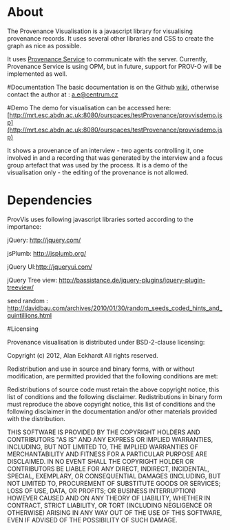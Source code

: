 # About
The Provenance Visualisation is a javascript library for visualising provenance records. It uses several other libraries and CSS to create the graph as nice as possible.

It uses [Provenance Service](https://github.com/alaneckhardt/Provenance-Service) to communicate with the server. Currently, Provenance Service is using OPM, but in future, support for PROV-O will be implemented as well.

#Documentation 
The basic documentation is on the Github [wiki](https://github.com/alaneckhardt/Provenance-Visualisation/wiki), otherwise contact the author at : a.e@centrum.cz

#Demo 
The demo for visualisation can be accessed here:
[http://mrt.esc.abdn.ac.uk:8080/ourspaces/testProvenance/provvisdemo.jsp](http://mrt.esc.abdn.ac.uk:8080/ourspaces/testProvenance/provvisdemo.jsp)

It shows a provenance of an interview - two agents controlling it, one involved in and a recording that was generated by the interview and a focus group artefact that was used by the process.
It is a demo of the visualisation only - the editing of the provenance is not allowed.


# Dependencies
ProvVis uses following javascript libraries sorted according to the importance:

jQuery: http://jquery.com/

jsPlumb: http://jsplumb.org/

jQuery UI:http://jqueryui.com/

jQuery Tree view: http://bassistance.de/jquery-plugins/jquery-plugin-treeview/

seed random : http://davidbau.com/archives/2010/01/30/random_seeds_coded_hints_and_quintillions.html

#Licensing


Provenance visualisation is distributed under BSD-2-clause licensing:

Copyright (c) 2012, Alan Eckhardt All rights reserved.

Redistribution and use in source and binary forms, with or without modification, are permitted provided that the following conditions are met:

Redistributions of source code must retain the above copyright notice, this list of conditions and the following disclaimer.
Redistributions in binary form must reproduce the above copyright notice, this list of conditions and the following disclaimer in the documentation and/or other materials provided with the distribution.

THIS SOFTWARE IS PROVIDED BY THE COPYRIGHT HOLDERS AND CONTRIBUTORS "AS IS" AND ANY EXPRESS OR IMPLIED WARRANTIES, INCLUDING, BUT NOT LIMITED TO, THE IMPLIED WARRANTIES OF MERCHANTABILITY AND FITNESS FOR A PARTICULAR PURPOSE ARE DISCLAIMED. IN NO EVENT SHALL THE COPYRIGHT HOLDER OR CONTRIBUTORS BE LIABLE FOR ANY DIRECT, INDIRECT, INCIDENTAL, SPECIAL, EXEMPLARY, OR CONSEQUENTIAL DAMAGES (INCLUDING, BUT NOT LIMITED TO, PROCUREMENT OF SUBSTITUTE GOODS OR SERVICES; LOSS OF USE, DATA, OR PROFITS; OR BUSINESS INTERRUPTION) HOWEVER CAUSED AND ON ANY THEORY OF LIABILITY, WHETHER IN CONTRACT, STRICT LIABILITY, OR TORT (INCLUDING NEGLIGENCE OR OTHERWISE) ARISING IN ANY WAY OUT OF THE USE OF THIS SOFTWARE, EVEN IF ADVISED OF THE POSSIBILITY OF SUCH DAMAGE.